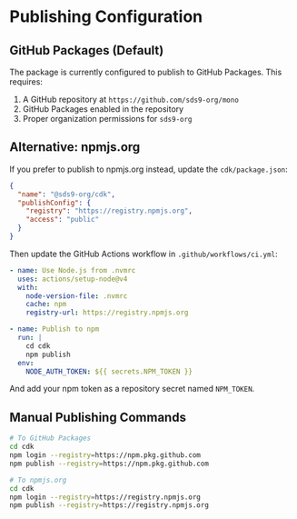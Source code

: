 # Publishing Configuration

## GitHub Packages (Default)

The package is currently configured to publish to GitHub Packages. This requires:

1. A GitHub repository at `https://github.com/sds9-org/mono`
2. GitHub Packages enabled in the repository
3. Proper organization permissions for `sds9-org`

## Alternative: npmjs.org

If you prefer to publish to npmjs.org instead, update the `cdk/package.json`:

```json
{
  "name": "@sds9-org/cdk",
  "publishConfig": {
    "registry": "https://registry.npmjs.org",
    "access": "public"
  }
}
```

Then update the GitHub Actions workflow in `.github/workflows/ci.yml`:

```yaml
- name: Use Node.js from .nvmrc
  uses: actions/setup-node@v4
  with:
    node-version-file: .nvmrc
    cache: npm
    registry-url: https://registry.npmjs.org

- name: Publish to npm
  run: |
    cd cdk
    npm publish
  env:
    NODE_AUTH_TOKEN: ${{ secrets.NPM_TOKEN }}
```

And add your npm token as a repository secret named `NPM_TOKEN`.

## Manual Publishing Commands

```bash
# To GitHub Packages
cd cdk
npm login --registry=https://npm.pkg.github.com
npm publish --registry=https://npm.pkg.github.com

# To npmjs.org
cd cdk
npm login --registry=https://registry.npmjs.org
npm publish --registry=https://registry.npmjs.org
```
